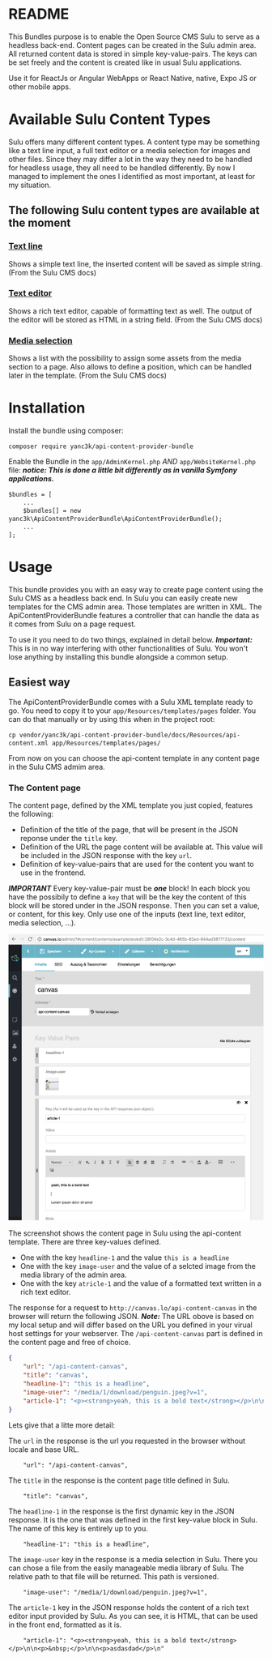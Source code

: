 README
======

This Bundles purpose is to enable the Open Source CMS Sulu to serve as a headless back-end.
Content pages can be created in the Sulu admin area. All returned content data is stored in simple key-value-pairs.
The keys can be set freely and the content is created like in usual Sulu applications.

Use it for ReactJs or Angular WebApps or React Native, native, Expo JS or other mobile apps.

# Available Sulu Content Types

Sulu offers many different content types. A content type may be something like a text line input, a full text editor or a media selection for images and other files.
Since they may differ a lot in the way they need to be handled for headless usage, they all need to be handled differently.
By now I managed to implement the ones I identified as most important, at least for my situation.

## The following Sulu content types are available at the moment

### [Text line](http://docs.sulu.io/en/latest/reference/content-types/text_line.html)

Shows a simple text line, the inserted content will be saved as simple string. (From the Sulu CMS docs)

### [Text editor](http://docs.sulu.io/en/latest/reference/content-types/text_editor.html)

Shows a rich text editor, capable of formatting text as well. The output of the editor will be stored as HTML in a string field. (From the Sulu CMS docs)

### [Media selection](http://docs.sulu.io/en/latest/reference/content-types/media_selection.html)

Shows a list with the possibility to assign some assets from the media section to a page. Also allows to define a position, which can be handled later in the template. (From the Sulu CMS docs)

# Installation

Install the bundle using composer:
```
composer require yanc3k/api-content-provider-bundle
```

Enable the Bundle in the `app/AdminKernel.php` *AND* `app/WebsiteKernel.php` file:
___notice: This is done a little bit differently as in vanilla Symfony applications.___
```
$bundles = [
    ...
	$bundles[] = new yanc3k\ApiContentProviderBundle\ApiContentProviderBundle();
    ...
];
```

# Usage

This bundle provides you with an easy way to create page content using the Sulu CMS as a headless back end.
In Sulu you can easily create new templates for the CMS admin area. Those templates are written in XML.
The ApiContentProviderBundle features a controller that can handle the data as it comes from Sulu on a page request.

To use it you need to do two things, explained in detail below. ___Important:___ This is in no way interfering with other functionalities of Sulu.
You won't lose anything by installing this bundle alongside a common setup.

## Easiest way

The ApiContentProviderBundle comes with a Sulu XML template ready to go. You need to copy it to your `app/Resources/templates/pages` folder.
You can do that manually or by using this when in the project root:

```
cp vendor/yanc3k/api-content-provider-bundle/docs/Resources/api-content.xml app/Resources/templates/pages/
```

From now on you can choose the api-content template in any content page in the Sulu CMS admim area.

### The Content page

The content page, defined by the XML template you just copied, features the following:

* Definition of the title of the page, that will be present in the JSON reponse under the `title` key.
* Definition of the URL the page content will be available at. This value will be included in the JSON response with the key `url`.
* Definition of key-value-pairs that are used for the content you want to use in the frontend.

___IMPORTANT___
Every key-value-pair must be ___one___ block! In each block you have the possibily to define a `key` that will be the key the content of this block will be stored under in the JSON response.
Then you can set a value, or content, for this key. Only use one of the inputs (text line, text editor, media selection, ...).

![Screenshot of the page in Sulu with expanded key-value block](./docs/Resources/screenshot-text-editor.png)

The screenshot shows the content page in Sulu using the api-content template. There are three key-values defined.

* One with the key `headline-1` and the value `this is a headline`
* One with the key `image-user` and the value of a selcted image from the media library of the admin area.
* One with the key `atricle-1` and the value of a formatted text written in a rich text editor.

The response for a request to `http://canvas.lo/api-content-canvas` in the browser will return the following JSON.
___Note:___ The URL obove is based on my local setup and will differ based on the URL you defined in your virual host settings for your webserver. The `/api-content-canvas` part is defined in the content page and free of choice.

```json
{
    "url": "/api-content-canvas",
    "title": "canvas",
    "headline-1": "this is a headline",
    "image-user": "/media/1/download/penguin.jpeg?v=1",
    "article-1": "<p><strong>yeah, this is a bold text</strong></p>\n\n<p>&nbsp;</p>\n\n<p>asdasdad</p>\n"
}
```

Lets give that a litte more detail:

The `url` in the response is the url you requested in the browser without locale and base URL.
```
    "url": "/api-content-canvas",
```

The `title` in the response is the content page title defined in Sulu.
```
	"title": "canvas",
```

The `headline-1` in the response is the first dynamic key in the JSON response.
It is the one that was defined in the first key-value block in Sulu. The name of this key is entirely up to you.
```
    "headline-1": "this is a headline",
```

The `image-user` key in the response is a media selection in Sulu. There you can chose a file from the easily manageable media library of Sulu. The relative path to that file will be returned. This path is versioned.
```
    "image-user": "/media/1/download/penguin.jpeg?v=1",
```

The `article-1` key in the JSON response holds the content of a rich text editor input provided by Sulu. As you can see, it is HTML, that can be used in the front end, formatted as it is.
```
    "article-1": "<p><strong>yeah, this is a bold text</strong></p>\n\n<p>&nbsp;</p>\n\n<p>asdasdad</p>\n"
```
